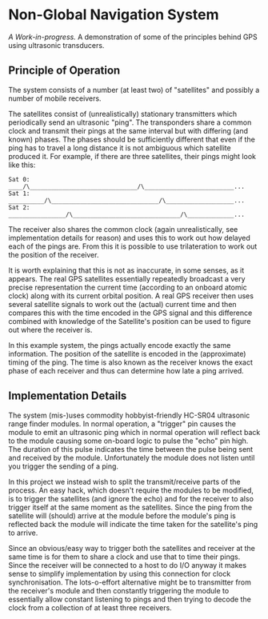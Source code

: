 Non-Global Navigation System
============================

*A Work-in-progress.* A demonstration of some of the principles behind GPS using
ultrasonic transducers.

Principle of Operation
----------------------

The system consists of a number (at least two) of "satellites" and possibly a
number of mobile receivers.

The satellites consist of (unrealistically) stationary transmitters which
periodically send an ultrasonic "ping". The transponders share a common clock
and transmit their pings at the same interval but with differing (and known)
phases. The phases should be sufficiently different that even if the ping has to
travel a long distance it is not ambiguous which satellite produced it. For
example, if there are three satellites, their pings might look like this:

	Sat 0: ____/\______________________________/\_________________________...
	Sat 1: __________/\______________________________/\___________________...
	Sat 2: ________________/\______________________________/\_____________...

The receiver also shares the common clock (again unrealistically, see
implementation details for reason) and uses this to work out how delayed each of
the pings are. From this it is possible to use trilateration to work out the
position of the receiver.

It is worth explaining that this is not as inaccurate, in some senses, as it
appears. The real GPS satellites essentially repeatedly broadcast a very precise
representation the current time (according to an onboard atomic clock) along
with its current orbital position. A real GPS receiver then uses several
satellite signals to work out the (actual) current time and then compares this
with the time encoded in the GPS signal and this difference combined with
knowledge of the Satellite's position can be used to figure out where the
receiver is.

In this example system, the pings actually encode exactly the same information.
The position of the satellite is encoded in the (approximate) timing of the
ping. The time is also known as the receiver knows the exact phase of each
receiver and thus can determine how late a ping arrived.


Implementation Details
----------------------

The system (mis-)uses commodity hobbyist-friendly HC-SR04 ultrasonic range
finder modules. In normal operation, a "trigger" pin causes the module to emit
an ultrasonic ping which in normal operation will reflect back to the module
causing some on-board logic to pulse the "echo" pin high. The duration of this
pulse indicates the time between the pulse being sent and received by the
module. Unfortunately the module does not listen until you trigger the sending
of a ping.

In this project we instead wish to split the transmit/receive parts of the
process. An easy hack, which doesn't require the modules to be modified, is to
trigger the satellites (and ignore the echo) and for the receiver to also
trigger itself at the same moment as the satellites. Since the ping from the
satellite will (should) arrive at the module before the module's ping is
reflected back the module will indicate the time taken for the satellite's ping
to arrive.

Since an obvious/easy way to trigger both the satellites and receiver at the
same time is for them to share a clock and use that to time their pings. Since
the receiver will be connected to a host to do I/O anyway it makes sense to
simplify implementation by using this connection for clock synchronisation. The
lots-o-effort alternative might be to transmitter from the receiver's module and
then constantly triggering the module to essentially allow constant listening to
pings and then trying to decode the clock from a collection of at least three
receivers.
